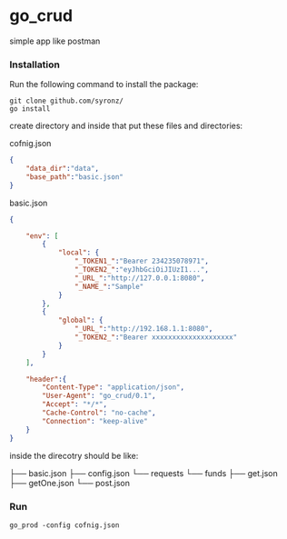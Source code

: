 # go_crud
simple app like postman

### Installation

Run the following command to install the package:

```
git clone github.com/syronz/
go install
```

create directory and inside that put these files and directories:

cofnig.json

```json
{
	"data_dir":"data",
	"base_path":"basic.json"
}
```

basic.json

```json
{

	"env": [
		{
			"local": {
				"_TOKEN1_":"Bearer 234235078971",
				"_TOKEN2_":"eyJhbGciOiJIUzI1...",
				"_URL_":"http://127.0.0.1:8080",
				"_NAME_":"Sample"
			}
		},
		{
			"global": {
				"_URL_":"http://192.168.1.1:8080",
				"_TOKEN2_":"Bearer xxxxxxxxxxxxxxxxxxxx"
			}
		}
	],

	"header":{
		"Content-Type": "application/json",
		"User-Agent": "go_crud/0.1",
		"Accept": "*/*",
		"Cache-Control": "no-cache",
		"Connection": "keep-alive"
	}
}
```

inside the direcotry should be like:

├── basic.json
├── config.json
└── requests
    └── funds
        ├── get.json
        ├── getOne.json
        └── post.json

### Run

```shell
go_prod -config cofnig.json
```


